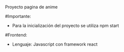 Proyecto pagina de anime



#Importante:
- Para la inicialización del proyecto se utiliza npm start



#Frontend:

- Lenguaje: Javascript con framework react



